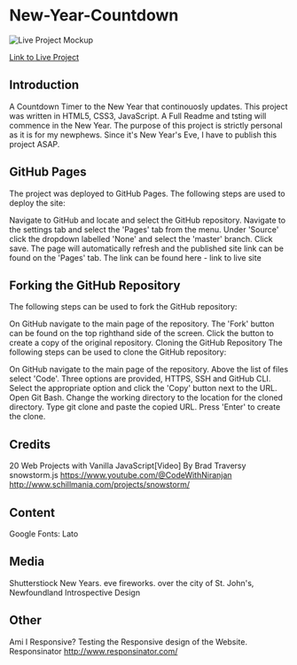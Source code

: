 # New-Year-Countdown

![Live Project Mockup](https://ui.dev/amiresponsive?)

[Link to Live Project]()

## Introduction

A Countdown Timer to the New Year that continouosly updates. This project was written in HTML5, CSS3, JavaScript. A Full Readme and tsting will commence in the New Year. The purpose of this project is strictly personal as it is for my newphews. Since it's New Year's Eve, I have to publish this project ASAP. 

## GitHub Pages
The project was deployed to GitHub Pages. The following steps are used to deploy the site:

Navigate to GitHub and locate and select the GitHub repository.
Navigate to the settings tab and select the 'Pages' tab from the menu.
Under 'Source' click the dropdown labelled 'None' and select the 'master' branch.
Click save. The page will automatically refresh and the published site link can be found on the 'Pages' tab.
The link can be found here - link to live site
## Forking the GitHub Repository
The following steps can be used to fork the GitHub repository:

On GitHub navigate to the main page of the repository.
The 'Fork' button can be found on the top righthand side of the screen.
Click the button to create a copy of the original repository.
Cloning the GitHub Repository
The following steps can be used to clone the GitHub repository:

On GitHub navigate to the main page of the repository.
Above the list of files select 'Code'.
Three options are provided, HTTPS, SSH and GitHub CLI. Select the appropriate option and click the 'Copy' button next to the URL.
Open Git Bash.
Change the working directory to the location for the cloned directory.
Type git clone and paste the copied URL.
Press 'Enter' to create the clone.
## Credits
20 Web Projects with Vanilla JavaScript[Video] By Brad Traversy
snowstorm.js
https://www.youtube.com/@CodeWithNiranjan
http://www.schillmania.com/projects/snowstorm/


## Content
Google Fonts: Lato
## Media
Shutterstiock 
New Years. eve fireworks. over the city of St. John's, Newfoundland
Introspective Design

## Other
Ami I Responsive? Testing the Responsive design of the Website.
Responsinator http://www.responsinator.com/
